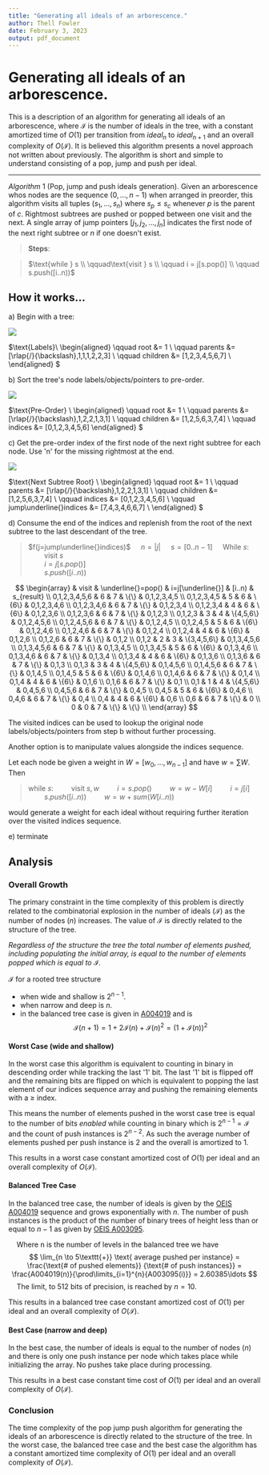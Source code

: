 ```yaml
---
title: "Generating all ideals of an arborescence."
author: Thell Fowler
date: February 3, 2023
output: pdf_document
---
```


# Generating all ideals of an arborescence.

This is a description of an algorithm for generating all ideals of an arborescence, where $\mathcal{I}$ is the number of ideals in the tree, with a constant amortized time of $O(1)$ per transition from $ideal_n$ to $ideal_{n+1}$ and an overall complexity of $O(\mathcal{I})$. It is believed this algorithm presents a novel approach not written about previously. The algorithm is short and simple to understand consisting of a pop, jump and push per ideal.

----

$Algorithm\ 1$ (Pop, jump and push ideals generation). Given an arborescence whos nodes are the sequence $(0, \ldots, n-1)$ when arranged in preorder, this algorithm visits all tuples $(s_1, \ldots, s_n)$ where $s_p \le s_c$ whenever $p$ is the parent of $c$. Rightmost subtrees are pushed or popped between one visit and the next. A single array of jump pointers $[j_1, j_2,\ldots,j_{n}]$ indicates the first node of the next right subtree or $n$ if one doesn't exist.


> **Steps**: 

> $\text{while } s \\
\qquad\text{visit } s \\
\qquad i = j[s.pop()] \\
\qquad s.push([i..n))$

## How it works...

a) Begin with a tree:

<img src="./images/tree.svg">

$\text{Labels}\\
\begin{aligned}
\qquad root &= 1 \\
\qquad parents &= [\rlap{/}{\backslash},1,1,1,2,2,3] \\
\qquad children &= [1,2,3,4,5,6,7] \\
\end{aligned}
$

b) Sort the tree's node labels/objects/pointers to pre-order.


<img src="./images/pre-ordered-nodes.svg">

$\text{Pre-Order} \\
\begin{aligned}
\qquad root &= 1 \\
\qquad parents &= [\rlap{/}{\backslash},1,2,2,1,3,1] \\
\qquad children &= [1,2,5,6,3,7,4] \\
\qquad indices &= [0,1,2,3,4,5,6]
\end{aligned}
$

c) Get the pre-order index of the first node of the next right subtree for each node. Use 'n' for the missing rightmost at the end.

<img src="./images/jump-indices.svg">


$\text{Next Subtree Root} \\
\begin{aligned}
\qquad root &= 1 \\
\qquad parents &= [\rlap{/}{\backslash},1,2,2,1,3,1] \\
\qquad children &= [1,2,5,6,3,7,4] \\
\qquad indices &= [0,1,2,3,4,5,6] \\
\qquad jump\underline{}indices &= [7,4,3,4,6,6,7] \\
\end{aligned}
$

d) Consume the end of the indices and replenish from the root of the next subtree to the last descendant of the tree.

> $f(j=jump\underline{}indices)$
> $\quad n = |j|$
> $\quad s = [0..n-1]$
> $\quad \text{While } s$:  
$\qquad\text{visit } s$   
$\qquad i = j[s.pop()]$    
$\qquad s.push([i..n))$

$$
\begin{array}
    & visit & \underline{}=pop() & i=j[\underline{}] & [i..n) & s_{result} \\
    0,1,2,3,4,5,6   & 6 & 7 & \{\}        & 0,1,2,3,4,5 \\
    0,1,2,3,4,5     & 5 & 6 & \{6\}       & 0,1,2,3,4,6 \\
    0,1,2,3,4,6     & 6 & 7 & \{\}        & 0,1,2,3,4 \\
    0,1,2,3,4       & 4 & 6 & \{6\}       & 0,1,2,3,6 \\
    0,1,2,3,6       & 6 & 7 & \{\}        & 0,1,2,3 \\
    0,1,2,3         & 3 & 4 & \{4,5,6\}   & 0,1,2,4,5,6 \\
    0,1,2,4,5,6     & 6 & 7 & \{\}        & 0,1,2,4,5 \\
    0,1,2,4,5       & 5 & 6 & \{6\}       & 0,1,2,4,6 \\
    0,1,2,4,6       & 6 & 7 & \{\}        & 0,1,2,4 \\
    0,1,2,4         & 4 & 6 & \{6\}       & 0,1,2,6 \\
    0,1,2,6         & 6 & 7 & \{\}        & 0,1,2 \\
    0,1,2           & 2 & 3 & \{3,4,5,6\} & 0,1,3,4,5,6 \\
    0,1,3,4,5,6     & 6 & 7 & \{\}        & 0,1,3,4,5 \\
    0,1,3,4,5       & 5 & 6 & \{6\}       & 0,1,3,4,6 \\
    0,1,3,4,6       & 6 & 7 & \{\}        & 0,1,3,4 \\
    0,1,3,4         & 4 & 6 & \{6\}       & 0,1,3,6 \\
    0,1,3,6         & 6 & 7 & \{\}        & 0,1,3 \\
    0,1,3           & 3 & 4 & \{4,5,6\}   & 0,1,4,5,6 \\
    0,1,4,5,6       & 6 & 7 & \{\}        & 0,1,4,5 \\
    0,1,4,5         & 5 & 6 & \{6\}       & 0,1,4,6 \\
    0,1,4,6         & 6 & 7 & \{\}        & 0,1,4 \\
    0,1,4           & 4 & 6 & \{6\}       & 0,1,6 \\
    0,1,6           & 6 & 7 & \{\}        & 0,1 \\
    0,1             & 1 & 4 & \{4,5,6\}   & 0,4,5,6 \\
    0,4,5,6         & 6 & 7 & \{\}        & 0,4,5 \\
    0,4,5           & 5 & 6 & \{6\}       & 0,4,6 \\
    0,4,6           & 6 & 7 & \{\}        & 0,4 \\
    0,4             & 4 & 6 & \{6\}       & 0,6 \\
    0,6             & 6 & 7 & \{\}        & 0 \\
    0               & 0 & 7 & \{\}        & \{\} \\
\end{array}
$$

The visited indices can be used to lookup the original node labels/objects/pointers from step b without further processing.

Another option is to manipulate values alongside the indices sequence.

Let each node be given a weight in $W = [w_0,…,w_{n−1}]$ and have $w = \sum W$. Then

> $\text{while } s$:
$\qquad\text{visit } s, w$
$\qquad i = s.pop()$
$\qquad w = w - W[i]$
$\qquad i = j[i]$
$\qquad s.push([i..n))$
$\qquad w = w + sum(W[i..n))$

would generate a weight for each ideal without requiring further iteration over the visited indices sequence.

e) terminate


## Analysis

### Overall Growth

The primary constraint in the time complexity of this problem is directly related to the combinatorial explosion in the number of ideals $(\mathcal{I})$ as the number of nodes $(n)$ increases. The value of $\mathcal{I}$ is directly related to the structure of the tree.

_Regardless of the structure the tree the total number of elements pushed, including populating the initial array, is equal to the number of elements popped which is equal to $\mathcal{I}$._

$\mathcal{I}$ for a rooted tree structure
- when wide and shallow is $2^{n-1}$.
- when narrow and deep is $n$.
- in the balanced tree case is given in [A004019][1] and is
$$\mathcal{I}(n+1) = 1 + 2\mathcal{I}(n) + \mathcal{I}(n)^2 = (1+\mathcal{I}(n))^2$$

#### Worst Case (wide and shallow)

In the worst case this algorithm is equivalent to counting in binary in descending order while tracking the last '1' bit. The last '1' bit is flipped off and the remaining bits are flipped on which is equivalent to popping the last element of our indices sequence array and pushing the remaining elements with a $\ge$ index.

This means the number of elements pushed in the worst case tree is equal to the number of bits _enabled_ while counting in binary which is $2^{n-1} = \mathcal{I}$ and the count of push instances is $2^{n-2}$. As such the average number of elements pushed per push instance is $2$ and the overall is amortized to $1$.

This results in a worst case constant amortized cost of $O(1)$ per ideal and an overall complexity of $O(\mathcal{I})$.


#### Balanced Tree Case

In the balanced tree case, the number of ideals is given by the [OEIS A004019][1] sequence and grows exponentially with $n$. The number of push instances is the product of the number of binary trees of height less than or equal to $n-1$ as given by [OEIS A003095][2].

$\quad\text{Where n is the number of levels in the balanced tree we have}$
$$
\lim_{n \to 5\texttt{+}} \text{ average pushed per instance} = 
\frac{\text{# of pushed elements}}
{\text{# of push instances}} = \frac{A004019(n)}{\prod\limits_{i=1}^{n}{A003095(i)}}
 = 2.60385\ldots
$$
$\quad\text{The limit, to 512 bits of precision, is reached by } n=10.$

This results in a balanced tree case constant amortized cost of $O(1)$ per ideal and an overall complexity of $O(\mathcal{I})$.

#### Best Case (narrow and deep)

In the best case, the number of ideals is equal to the number of nodes $(n)$ and there is only one push instance per node which takes place while initializing the array. No pushes take place during processing.

This results in a best case constant time cost of $O(1)$ per ideal and an overall complexity of $O(\mathcal{I})$.


### Conclusion

The time complexity of the pop jump push algorithm for generating the ideals of an arborescence is directly related to the structure of the tree. In the worst case, the balanced tree case and the best case the algorithm has a constant amortized time complexity of $O(1)$ per ideal and an overall complexity of $O(\mathcal{I})$.


[1]:https://oeis.org/A004019 "OEIS - Number of rooted subtrees in binary tree of depth n."

[2]:https://oeis.org/A003095 "OEIS - Number of binary trees of height less than or equal to n."
